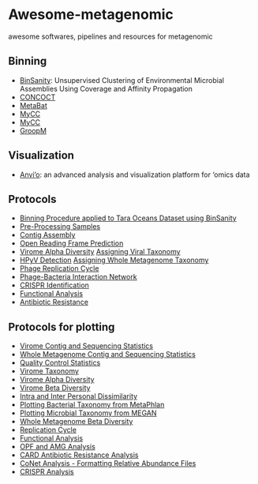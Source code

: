 # Awesome-metagenomic
awesome softwares, pipelines and resources for metagenomic


## Binning

* [BinSanity](https://github.com/edgraham/BinSanity): Unsupervised Clustering of Environmental Microbial Assemblies Using Coverage and Affinity Propagation
* [CONCOCT]()
* [MetaBat]()
* [MyCC]()
* [MyCC]()
* [GroopM]()

## Visualization

* [Anvi’o](): an advanced analysis and visualization platform for ‘omics data

## Protocols

* [Binning Procedure applied to Tara Oceans Dataset using BinSanity](https://www.protocols.io/view/binning-procedure-applied-to-tara-oceans-dataset-u-iwgcfbw)
* [Pre-Processing Samples](https://www.protocols.io/view/Script-P1-Pre-Processing-Samples-edrba56)
* [Contig Assembly](https://www.protocols.io/view/Script-P2-Contig-Assembly-ed9ba96)
* [Open Reading Frame Prediction](https://www.protocols.io/view/Script-P3-Open-Reading-Frame-Prediction-efpbbmn)
* [Virome Alpha Diversity](https://www.protocols.io/view/Script-P5-Diversity-efrbbm6)
[Assigning Viral Taxonomy](https://www.protocols.io/view/Script-P4-Assigning-Viral-Taxonomy-efqbbmw)
* [HPyV Detection](https://www.protocols.io/view/Script-P6-HPyV-Detection-efxbbpn)
[Assigning Whole Metagenome Taxonomy](https://www.protocols.io/view/Script-P7-Assigning-Whole-Metagenome-Taxonomy-egubbww)
* [Phage Replication Cycle](https://www.protocols.io/view/Script-P8-Phage-Replication-Cycle-egwbbxe)
* [Phage-Bacteria Interaction Network](https://www.protocols.io/view/Script-P9-Phage-Bacteria-Interaction-Network-egybbxw)
* [CRISPR Identification](https://www.protocols.io/view/Script-P10-CRISPR-Identification-ehdbb26)
* [Functional Analysis](https://www.protocols.io/view/Script-P11-Functional-Analysis-ehubb6w)
* [Antibiotic Resistance](https://www.protocols.io/view/Script-P12-Antibiotic-Resistance-ehwbb7e)


## Protocols for plotting

* [Virome Contig and Sequencing Statistics](https://www.protocols.io/view/Script-R1-Virome-Contig-and-Sequencing-Statistics-eh5bb86)
* [Whole Metagenome Contig and Sequencing Statistics](https://www.protocols.io/view/Script-R2-Whole-Metagenome-Contig-and-Sequencing-S-eh6bb9e)
* [Quality Control Statistics](https://www.protocols.io/view/Script-R3-Quality-Control-Statistics-eh9bb96)
* [Virome Taxonomy](https://www.protocols.io/view/Script-R4-Virome-Taxonomy-eiabcae)
* [Virome Alpha Diversity](https://www.protocols.io/view/Script-R5-Virome-Alpha-Diversity-eimbcc6)
* [Virome Beta Diversity](https://www.protocols.io/view/Script-R6-Virome-Beta-Diversity-einbcde)
* [Intra and Inter Personal Dissimilarity](https://www.protocols.io/view/Script-R7-Intra-and-Inter-Personal-Dissimilarity-eipbcdn)
* [Plotting Bacterial Taxonomy from MetaPhlan](https://www.protocols.io/view/Script-R8-Plotting-Bacterial-Taxonomy-from-MetaPhl-ejbbcin)
* [Plotting Microbial Taxonomy from MEGAN](https://www.protocols.io/view/Script-R9-Plotting-Microbial-Taxonomy-from-MEGAN-ejdbci6)
* [Whole Metagenome Beta Diversity](https://www.protocols.io/view/Script-R10-Whole-Metagenome-Beta-Diversity-ejebcje)
* [Replication Cycle](https://www.protocols.io/view/Script-R11-Replication-Cycle-ejfbcjn)
* [Functional Analysis](https://www.protocols.io/view/Script-R12-Functional-Analysis-ejibcke)
* [OPF and AMG Analysis](https://www.protocols.io/view/Script-R13-OPF-and-AMG-Analysis-ejkbckw)
* [CARD Antibiotic Resistance Analysis](https://www.protocols.io/view/Script-R14-CARD-Antibiotic-Resistance-Analysis-ejnbcme)
* [CoNet Analysis - Formatting Relative Abundance Files](https://www.protocols.io/view/Script-R15-CoNet-Analysis-Formatting-Relative-Abun-ejpbcmn)
* [CRISPR Analysis](https://www.protocols.io/view/Script-R16-CRISPR-Analysis-ejqbcmw)




